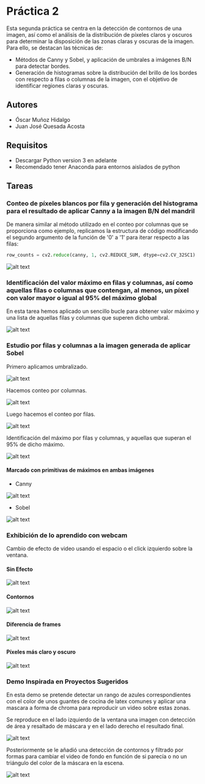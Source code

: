 # Práctica 2

Esta segunda práctica se centra en la detección de contornos de una imagen, así como el análisis de la distribución de píxeles claros y oscuros para determinar la disposición de las zonas claras y oscuras de la imagen.
Para ello, se destacan las técnicas de:

- Métodos de Canny y Sobel, y aplicación de umbrales a imágenes B/N para detectar bordes.
- Generación de histogramas sobre la distribución del brillo de los bordes con respecto a filas o columnas de la imagen, con el objetivo de identificar regiones claras y oscuras.

## Autores

- Óscar Muñoz Hidalgo
- Juan José Quesada Acosta

## Requisitos

- Descargar Python version 3 en adelante
- Recomendado tener Anaconda para entornos aislados de python

## Tareas

### Conteo de píxeles blancos por fila y generación del histograma para el resultado de aplicar Canny a la imagen B/N del mandril

De manera similar al método utilizado en el conteo por columnas que se proporciona como ejemplo, replicamos la estructura de código modificando el segundo argumento de la función de '0' a '1' para iterar respecto a las filas:

```python
row_counts = cv2.reduce(canny, 1, cv2.REDUCE_SUM, dtype=cv2.CV_32SC1)
```

![alt text](./Assets/image.png)

### Identificación del valor máximo en filas y columnas, así como aquellas filas o columnas que contengan, al menos, un píxel con valor mayor o igual al 95% del máximo global

En esta tarea hemos aplicado un sencillo bucle para obtener valor máximo y una lista de aquellas filas y columnas que superen dicho umbral.

![alt text](./Assets/image-1.png)

### Estudio por filas y columnas a la imagen generada de aplicar Sobel

Primero aplicamos umbralizado.

![alt text](./Assets/image-2.png)

Hacemos conteo por columnas.

![alt text](./Assets/image-3.png)

Luego hacemos el conteo por filas.

![alt text](./Assets/image-4.png)

Identificación del máximo por filas y columnas, y aquellas que superan el 95% de dicho máximo.

![alt text](./Assets/image-5.png)

#### Marcado con primitivas de máximos en ambas imágenes

- Canny

![alt text](./Assets/image-6.png)

- Sobel

![alt text](./Assets/image-7.png)

### Exhibición de lo aprendido con webcam

Cambio de efecto de video usando el espacio o el click izquierdo sobre la ventana.

#### Sin Efecto

![alt text](./Assets/Demo1.png)

#### Contornos

![alt text](./Assets/Demo2.png)

#### Diferencia de frames

![alt text](./Assets/Demo3.png)

#### Píxeles más claro y oscuro

![alt text](./Assets/Demo4.png)

### Demo Inspirada en Proyectos Sugeridos

En esta demo se pretende detectar un rango de azules correspondientes con el color de unos guantes de cocina de latex comunes y aplicar una mascara a forma de chroma para reproducir un video sobre estas zonas.

Se reproduce en el lado izquierdo de la ventana una imagen con detección de área y resaltado de máscara y en el lado derecho el resultado final.

![alt text](./Assets/ranaespacial1.png)

Posteriormente se le añadió una detección de contornos y filtrado por formas para cambiar el video de fondo en función de si parecía o no un triángulo del color de la máscara en la escena.

![alt text](./Assets/ranaespacial2.png)

